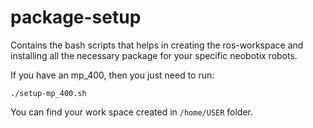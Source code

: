 # package-setup
Contains the bash scripts that helps in creating the ros-workspace and installing all the necessary package for your specific neobotix robots.

If you have an mp_400, then you just need to run:

``./setup-mp_400.sh``

You can find your work space created in ``/home/USER`` folder.
